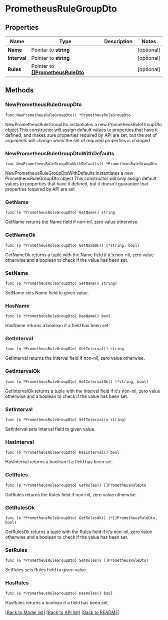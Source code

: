 # PrometheusRuleGroupDto

## Properties

Name | Type | Description | Notes
------------ | ------------- | ------------- | -------------
**Name** | Pointer to **string** |  | [optional] 
**Interval** | Pointer to **string** |  | [optional] 
**Rules** | Pointer to [**[]PrometheusRuleDto**](PrometheusRuleDto.md) |  | [optional] 

## Methods

### NewPrometheusRuleGroupDto

`func NewPrometheusRuleGroupDto() *PrometheusRuleGroupDto`

NewPrometheusRuleGroupDto instantiates a new PrometheusRuleGroupDto object
This constructor will assign default values to properties that have it defined,
and makes sure properties required by API are set, but the set of arguments
will change when the set of required properties is changed

### NewPrometheusRuleGroupDtoWithDefaults

`func NewPrometheusRuleGroupDtoWithDefaults() *PrometheusRuleGroupDto`

NewPrometheusRuleGroupDtoWithDefaults instantiates a new PrometheusRuleGroupDto object
This constructor will only assign default values to properties that have it defined,
but it doesn't guarantee that properties required by API are set

### GetName

`func (o *PrometheusRuleGroupDto) GetName() string`

GetName returns the Name field if non-nil, zero value otherwise.

### GetNameOk

`func (o *PrometheusRuleGroupDto) GetNameOk() (*string, bool)`

GetNameOk returns a tuple with the Name field if it's non-nil, zero value otherwise
and a boolean to check if the value has been set.

### SetName

`func (o *PrometheusRuleGroupDto) SetName(v string)`

SetName sets Name field to given value.

### HasName

`func (o *PrometheusRuleGroupDto) HasName() bool`

HasName returns a boolean if a field has been set.

### GetInterval

`func (o *PrometheusRuleGroupDto) GetInterval() string`

GetInterval returns the Interval field if non-nil, zero value otherwise.

### GetIntervalOk

`func (o *PrometheusRuleGroupDto) GetIntervalOk() (*string, bool)`

GetIntervalOk returns a tuple with the Interval field if it's non-nil, zero value otherwise
and a boolean to check if the value has been set.

### SetInterval

`func (o *PrometheusRuleGroupDto) SetInterval(v string)`

SetInterval sets Interval field to given value.

### HasInterval

`func (o *PrometheusRuleGroupDto) HasInterval() bool`

HasInterval returns a boolean if a field has been set.

### GetRules

`func (o *PrometheusRuleGroupDto) GetRules() []PrometheusRuleDto`

GetRules returns the Rules field if non-nil, zero value otherwise.

### GetRulesOk

`func (o *PrometheusRuleGroupDto) GetRulesOk() (*[]PrometheusRuleDto, bool)`

GetRulesOk returns a tuple with the Rules field if it's non-nil, zero value otherwise
and a boolean to check if the value has been set.

### SetRules

`func (o *PrometheusRuleGroupDto) SetRules(v []PrometheusRuleDto)`

SetRules sets Rules field to given value.

### HasRules

`func (o *PrometheusRuleGroupDto) HasRules() bool`

HasRules returns a boolean if a field has been set.


[[Back to Model list]](../README.md#documentation-for-models) [[Back to API list]](../README.md#documentation-for-api-endpoints) [[Back to README]](../README.md)


